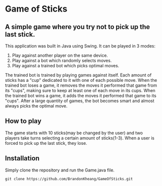 # Game of Sticks

## A simple game where you try not to pick up the last stick.

This application was built in Java using Swing. It can be played in 3 modes:

1. Play against another player on the same device.
2. Play against a bot which randomly selects moves.
3. Play against a trained bot which picks optimal moves.

The trained bot is trained by playing games against itself. Each amount of sticks has a "cup" dedicated to it with one of each possible move. When the trained bot loses a game, it removes the moves it performed that game from its "cups", making sure to keep at least one of each move in its cups. When the trained bot wins a game, it adds the moves it performed that game to its "cups". After a large quantity of games, the bot becomes smart and almost always picks the optimal move.

## How to play
The game starts with 10 sticks(may be changed by the user) and two players take turns selecting a certain amount of sticks(1-3). When a user is forced to pick up the last stick, they lose.

## Installation
Simply clone the repository and run the Game.java file.
```
git clone https://github.com/BrandonKheang/GameOfSticks.git
```

